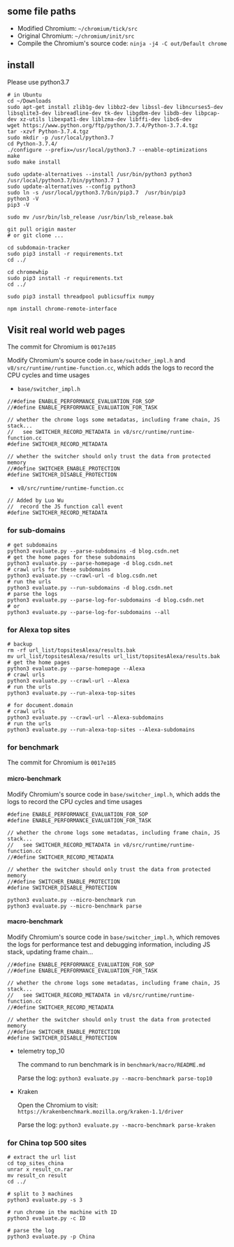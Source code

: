 ## some file paths

- Modified Chromium: `~/chromium/tick/src`
- Original Chromium: `~/chromium/init/src`
- Compile the Chromium's source code: `ninja -j4 -C out/Default chrome`

## install

Please use python3.7

```
# in Ubuntu
cd ~/Downloads
sudo apt-get install zlib1g-dev libbz2-dev libssl-dev libncurses5-dev libsqlite3-dev libreadline-dev tk-dev libgdbm-dev libdb-dev libpcap-dev xz-utils libexpat1-dev liblzma-dev libffi-dev libc6-dev
wget https://www.python.org/ftp/python/3.7.4/Python-3.7.4.tgz
tar -xzvf Python-3.7.4.tgz
sudo mkdir -p /usr/local/python3.7
cd Python-3.7.4/
./configure --prefix=/usr/local/python3.7 --enable-optimizations
make
sudo make install

sudo update-alternatives --install /usr/bin/python3 python3 /usr/local/python3.7/bin/python3.7 1
sudo update-alternatives --config python3
sudo ln -s /usr/local/python3.7/bin/pip3.7  /usr/bin/pip3
python3 -V
pip3 -V

sudo mv /usr/bin/lsb_release /usr/bin/lsb_release.bak
```

```
git pull origin master
# or git clone ...

cd subdomain-tracker
sudo pip3 install -r requirements.txt
cd ../

cd chromewhip
sudo pip3 install -r requirements.txt
cd ../

sudo pip3 install threadpool publicsuffix numpy

npm install chrome-remote-interface
```

## Visit real world web pages

The commit for Chromium is `0017e185`

Modify Chromium's source code in `base/switcher_impl.h` and `v8/src/runtime/runtime-function.cc`, which adds the logs to record the CPU cycles and time usages

- `base/switcher_impl.h`

```
//#define ENABLE_PERFORMANCE_EVALUATION_FOR_SOP
//#define ENABLE_PERFORMANCE_EVALUATION_FOR_TASK

// whether the chrome logs some metadatas, including frame chain, JS stack...
//   see SWITCHER_RECORD_METADATA in v8/src/runtime/runtime-function.cc
#define SWITCHER_RECORD_METADATA

// whether the switcher should only trust the data from protected memory
//#define SWITCHER_ENABLE_PROTECTION
#define SWITCHER_DISABLE_PROTECTION
```

- `v8/src/runtime/runtime-function.cc`

```
// Added by Luo Wu
//  record the JS function call event
#define SWITCHER_RECORD_METADATA
```

### for sub-domains

```
# get subdomains
python3 evaluate.py --parse-subdomains -d blog.csdn.net
# get the home pages for these subdomains
python3 evaluate.py --parse-homepage -d blog.csdn.net
# crawl urls for these subdomains
python3 evaluate.py --crawl-url -d blog.csdn.net
# run the urls
python3 evaluate.py --run-subdomains -d blog.csdn.net
# parse the logs
python3 evaluate.py --parse-log-for-subdomains -d blog.csdn.net
# or
python3 evaluate.py --parse-log-for-subdomains --all
```

### for Alexa top sites

```
# backup 
rm -rf url_list/topsitesAlexa/results.bak
mv url_list/topsitesAlexa/results url_list/topsitesAlexa/results.bak
# get the home pages
python3 evaluate.py --parse-homepage --Alexa
# crawl urls
python3 evaluate.py --crawl-url --Alexa
# run the urls
python3 evaluate.py --run-alexa-top-sites

# for document.domain
# crawl urls
python3 evaluate.py --crawl-url --Alexa-subdomains
# run the urls
python3 evaluate.py --run-alexa-top-sites --Alexa-subdomains
```

### for benchmark

The commit for Chromium is `0017e185`

#### micro-benchmark

Modify Chromium's source code in `base/switcher_impl.h`, which adds the logs to record the CPU cycles and time usages

```
#define ENABLE_PERFORMANCE_EVALUATION_FOR_SOP
#define ENABLE_PERFORMANCE_EVALUATION_FOR_TASK

// whether the chrome logs some metadatas, including frame chain, JS stack...
//   see SWITCHER_RECORD_METADATA in v8/src/runtime/runtime-function.cc
//#define SWITCHER_RECORD_METADATA

// whether the switcher should only trust the data from protected memory
//#define SWITCHER_ENABLE_PROTECTION
#define SWITCHER_DISABLE_PROTECTION
```

```
python3 evaluate.py --micro-benchmark run
python3 evaluate.py --micro-benchmark parse
```

#### macro-benchmark

Modify Chromium's source code in `base/switcher_impl.h`, which removes the logs for performance test and debugging information, including JS stack, updating frame chain...

```
//#define ENABLE_PERFORMANCE_EVALUATION_FOR_SOP
//#define ENABLE_PERFORMANCE_EVALUATION_FOR_TASK

// whether the chrome logs some metadatas, including frame chain, JS stack...
//   see SWITCHER_RECORD_METADATA in v8/src/runtime/runtime-function.cc
//#define SWITCHER_RECORD_METADATA

// whether the switcher should only trust the data from protected memory
//#define SWITCHER_ENABLE_PROTECTION
#define SWITCHER_DISABLE_PROTECTION
```

- telemetry top_10

    The command to run benchmark is in `benchmark/macro/README.md`

    Parse the log: `python3 evaluate.py --macro-benchmark parse-top10`

- Kraken

    Open the Chromium to visit: `https://krakenbenchmark.mozilla.org/kraken-1.1/driver`

    Parse the log: `python3 evaluate.py --macro-benchmark parse-kraken`

### for China top 500 sites

```
# extract the url list
cd top_sites_china
unrar x result_cn.rar
mv result_cn result
cd ../

# split to 3 machines
python3 evaluate.py -s 3

# run chrome in the machine with ID
python3 evaluate.py -c ID

# parse the log
python3 evaluate.py -p China
```
